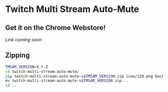 # Twitch Multi Stream Auto-Mute
## Get it on the Chrome Webstore!

*Link coming soon*

## Zipping

```bash
TMSAM_VERSION=X.Y.Z
cd twitch-multi-stream-auto-mute/
zip twitch-multi-stream-auto-mute-v$TMSAM_VERSION.zip icon/128.png background-script.js content-script.js manifest.json
mv twitch-multi-stream-auto-mute-v$TMSAM_VERSION.zip ..
cd ..
```
